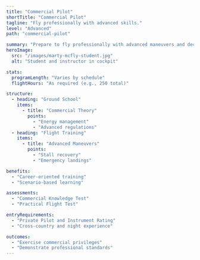 ```yaml
---
title: "Commercial Pilot"
shortTitle: "Commercial Pilot"
tagline: "Fly professionally with advanced skills."
level: "Advanced"
path: "commercial-pilot"

summary: "Prepare to fly professionally with advanced maneuvers and decision-making."
heroImage:
  src: "/images/marty-mcfly-student.jpg"
  alt: "Student and instructor in cockpit"

stats:
  programLength: "Varies by schedule"
  flightHours: "As required (e.g., 250 total)"

structure:
  - heading: "Ground School"
    items:
      - title: "Commercial Theory"
        points:
          - "Energy management"
          - "Advanced regulations"
  - heading: "Flight Training"
    items:
      - title: "Advanced Maneuvers"
        points:
          - "Stall recovery"
          - "Emergency landings"

benefits:
  - "Career-oriented training"
  - "Scenario-based learning"

assessments:
  - "Commercial Knowledge Test"
  - "Practical Flight Test"

entryRequirements:
  - "Private Pilot and Instrument Rating"
  - "Cross-country and night experience"

outcomes:
  - "Exercise commercial privileges"
  - "Demonstrate professional standards"
---
```

